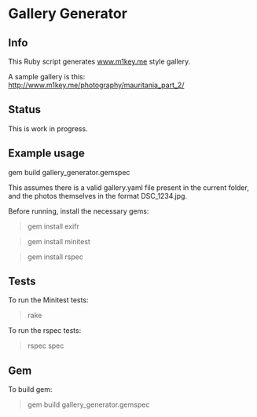 Gallery Generator
=================

## Info

This Ruby script generates www.m1key.me style gallery.

A sample gallery is this: http://www.m1key.me/photography/mauritania_part_2/

## Status

This is work in progress.

## Example usage

gem build gallery_generator.gemspec

This assumes there is a valid gallery.yaml file present in the current folder,
and the photos themselves in the format DSC_1234.jpg.

Before running, install the necessary gems:
> gem install exifr

> gem install minitest

> gem install rspec

## Tests

To run the Minitest tests:
> rake

To run the rspec tests:
> rspec spec 

## Gem

To build gem:
> gem build gallery_generator.gemspec
